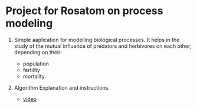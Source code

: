 # Project for Rosatom on process modeling 
1. Simple aaplication for modelling biological processes. It helps in the study of the mutual influence of predators and herbivores on each other, depending on their:
    - population
    - fertility
    - mortality.
    
2. Algorithm Explanation and instructions.
    - [video](https://vk.com/video_ext.php?oid=-222481962&id=456239035&hd=3&hash=2b73c97b78a0f0f5&autoplay=1)
